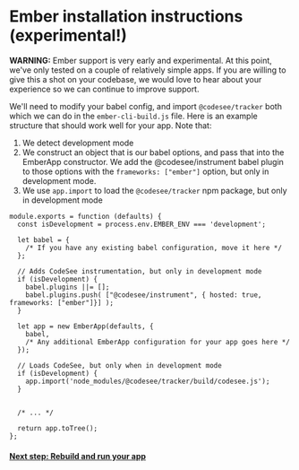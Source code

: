 # Ember installation instructions (experimental!)

**WARNING:** Ember support is very early and experimental. At this point, we've only tested on a couple of relatively simple apps. If you are willing to give this a shot on your codebase, we would love to hear about your experience so we can continue to improve support.

We'll need to modify your babel config, and import `@codesee/tracker` both which we can do in the `ember-cli-build.js` file.  Here is an example structure that should work well for your app. Note that:
1. We detect development mode
2. We construct an object that is our babel options, and pass that into the EmberApp constructor. We add the @codesee/instrument babel plugin to those options with the `frameworks: ["ember"]` option, but only in development mode.
3. We use `app.import` to load the `@codesee/tracker` npm package, but only in development mode

```
module.exports = function (defaults) {
  const isDevelopment = process.env.EMBER_ENV === 'development';

  let babel = {
    /* If you have any existing babel configuration, move it here */
  };

  // Adds CodeSee instrumentation, but only in development mode
  if (isDevelopment) {
    babel.plugins ||= [];
    babel.plugins.push( ["@codesee/instrument", { hosted: true, frameworks: ["ember"]}] );
  }

  let app = new EmberApp(defaults, {
    babel,
    /* Any additional EmberApp configuration for your app goes here */
  });

  // Loads CodeSee, but only when in development mode
  if (isDevelopment) {
    app.import('node_modules/@codesee/tracker/build/codesee.js');
  }


  /* ... */

  return app.toTree();
};
```

#### [Next step: Rebuild and run your app](/installation/#step-3-rebuild-and-run-your-app-locally)